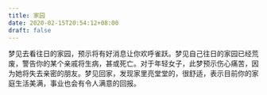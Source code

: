 ```yaml
---
title: 家园
date: 2020-02-15T20:54:12+08:00
draft: false
---
```


梦见去看往日的家园，预示将有好消息让你欢呼雀跃。梦见自己往日的家园已经荒废，警告你的某个亲戚将生病，甚或死亡。对于年轻女子，此梦预示伤心痛苦，因为她将失去亲密的朋友。梦见回家，发现家里亮堂堂的，很舒适，表示目前你的家庭生活美满，事业也会有令人满意的回报。